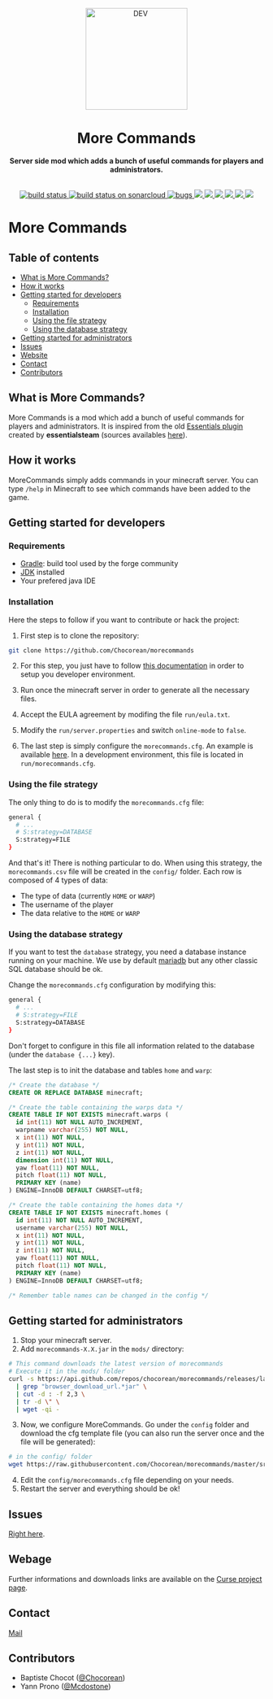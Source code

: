 <div align="center">
  <br>
  <img
    alt="DEV"
    src="./src/main/resources/logo.png"
    width=200px
  />
  <br/>
  <h1>More Commands</h1>
  <strong>Server side mod which adds a bunch of useful commands for players and administrators.</strong>
</div>
<br/>
<p align="center">
  <a href="https://travis-ci.com/Chocorean/morecommands">
    <img src="https://travis-ci.com/Chocorean/morecommands.svg?branch=master" alt="build status"/>
  </a>
  <a href="https://sonarcloud.io/dashboard?id=morecommands">
    <img src="https://sonarcloud.io/api/project_badges/measure?project=morecommands&metric=alert_status" alt="build status on sonarcloud"/>
  </a>
  <a href="https://sonarcloud.io/dashboard?id=morecommands">
    <img src="https://sonarcloud.io/api/project_badges/measure?project=morecommands&metric=bugs" alt="bugs"/>
  </a>
  <a href="https://sonarcloud.io/dashboard?id=morecommands">
    <img src="https://sonarcloud.io/api/project_badges/measure?project=morecommands&metric=code_smells" />
  </a>
  <a href="https://sonarcloud.io/dashboard?id=morecommands">
    <img src="https://sonarcloud.io/api/project_badges/measure?project=morecommands&metric=duplicated_lines_density" />
  </a>
  <a href="https://sonarcloud.io/dashboard?id=morecommands">
    <img src="https://sonarcloud.io/api/project_badges/measure?project=morecommands&metric=sqale_rating" />
  </a>
  <a href="https://sonarcloud.io/dashboard?id=morecommands">
    <img src="https://sonarcloud.io/api/project_badges/measure?project=morecommands&metric=vulnerabilities" />
  </a>
  <a href="https://img.shields.io/badge/forge%20version-1.12.2-blue.svg">
    <img src="https://img.shields.io/badge/forge%20version-1.12.2-blue.svg" />
  </a>
  <a href="https://img.shields.io/badge/java-1.8-blue.svg">
    <img src="https://img.shields.io/badge/java-1.8-blue.svg" />
  </a>
</p>

# More Commands

## Table of contents

- [What is More Commands?](#what-is-morecommands)
- [How it works](#how-it-works)
- [Getting started for developers](#getting-started-for-developers)
  - [Requirements](#requirements)
  - [Installation](#installation)
  - [Using the file strategy](#using-the-file-strategy)
  - [Using the database strategy](#using-the-database-strategy)
- [Getting started for administrators](#getting-started-for-administrators)
- [Issues](#issues)
- [Website](#website)
- [Contact](#contact)
- [Contributors](#contributors)

## What is More Commands?
More Commands is a mod which add a bunch of useful commands for players and administrators. It is inspired from the old [Essentials plugin](https://dev.bukkit.org/projects/essentials) created by **essentialsteam** (sources availables [here](https://github.com/essentials/Essentials)).

## How it works

MoreCommands simply adds commands in your minecraft server. You can type `/help` in Minecraft to see which commands have been added to the game.

## Getting started for developers

### Requirements
 - [Gradle](https://gradle.org/): build tool used by the forge community
 - [JDK](http://www.oracle.com/technetwork/java/javase/downloads/jdk8-downloads-2133151.html) installed 
 - Your prefered java IDE

### Installation

Here the steps to follow if you want to contribute or hack the project:

1. First step is to clone the repository:
```bash
git clone https://github.com/Chocorean/morecommands
```
2. For this step, you just have to follow [this documentation](https://mcforge.readthedocs.io/en/latest/gettingstarted/) in order to setup you developer environment.

3. Run once the minecraft server in order to generate all the necessary files.
4. Accept the EULA agreement by modifing the file `run/eula.txt`.
5. Modify the `run/server.properties` and switch `online-mode` to `false`.
6. The last step is simply configure the `morecommands.cfg`. An example is available [here](https://github.com/Chocorean/morecommands/blob/master/src/main/resources/morecommands.cfg). In a development environment, this file is located in `run/morecommands.cfg`.

### Using the file strategy

The only thing to do is to modify the `morecommands.cfg` file:
```bash
general {
  # ...
  # S:strategy=DATABASE
  S:strategy=FILE
}
```
And that's it! There is nothing particular to do. When using this strategy, the `morecommands.csv` file will be created in the `config/` folder.
Each row is composed of 4 types of data:
 - The type of data (currently `HOME` or `WARP`)
 - The username of the player
 - The data relative to the `HOME` or `WARP`


### Using the database strategy

If you want to test the `database` strategy, you need a database instance running on your machine. We use by default [mariadb](https://mariadb.org/) but any other classic SQL database should be ok. 

Change the `morecommands.cfg` configuration by modifying this:
```bash
general {
  # ...
  # S:strategy=FILE
  S:strategy=DATABASE
}
```
Don't forget to configure in this file all information related to the database (under the `database {...}` key).
 
The last step is to init the database and tables `home` and `warp`:

```sql
/* Create the database */
CREATE OR REPLACE DATABASE minecraft;

/* Create the table containing the warps data */
CREATE TABLE IF NOT EXISTS minecraft.warps (
  id int(11) NOT NULL AUTO_INCREMENT,
  warpname varchar(255) NOT NULL,
  x int(11) NOT NULL,
  y int(11) NOT NULL,
  z int(11) NOT NULL,
  dimension int(11) NOT NULL,
  yaw float(11) NOT NULL,
  pitch float(11) NOT NULL,
  PRIMARY KEY (name)
) ENGINE=InnoDB DEFAULT CHARSET=utf8;

/* Create the table containing the homes data */
CREATE TABLE IF NOT EXISTS minecraft.homes (
  id int(11) NOT NULL AUTO_INCREMENT,
  username varchar(255) NOT NULL,
  x int(11) NOT NULL,
  y int(11) NOT NULL,
  z int(11) NOT NULL,
  yaw float(11) NOT NULL,
  pitch float(11) NOT NULL,
  PRIMARY KEY (name)
) ENGINE=InnoDB DEFAULT CHARSET=utf8;

/* Remember table names can be changed in the config */
```

## Getting started for administrators

1. Stop your minecraft server.
2. Add `morecommands-X.X.jar` in the `mods/` directory:
```bash
# This command downloads the latest version of morecommands
# Execute it in the mods/ folder
curl -s https://api.github.com/repos/chocorean/morecommands/releases/latest \
  | grep "browser_download_url.*jar" \
  | cut -d : -f 2,3 \
  | tr -d \" \
  | wget -qi -
```
3. Now, we configure MoreCommands. Go under the `config` folder and download the cfg template file (you can also run the server once and the file will be generated):
```bash
# in the config/ folder
wget https://raw.githubusercontent.com/Chocorean/morecommands/master/src/main/resources/morecommands.cfg
```
4. Edit the `config/morecommands.cfg` file depending on your needs.
5. Restart the server and everything should be ok!

## Issues

[Right here](https://github.com/Chocorean/morecommands/issues).

## Webage

Further informations and downloads links are available on the [Curse project page](https://minecraft.curseforge.com/projects/more-commands-mod).

## Contact

[Mail](mailto:baptiste.chocot@gmail.com)

## Contributors

- Baptiste Chocot ([@Chocorean](https://www.github.com/Chocorean/))
- Yann Prono ([@Mcdostone](https://www.github.com/Mcdostone/))